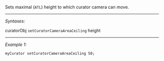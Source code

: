 Sets maximal (`ATL`) height to which curator camera can move.


---
*Syntaxes:*

curatorObj `setCuratorCameraAreaCeiling` height

---
*Example 1:*

```sqf
myCurator setCuratorCameraAreaCeiling 50;
```